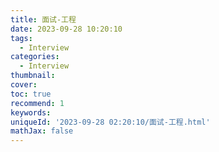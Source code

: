 ```yaml
---
title: 面试-工程
date: 2023-09-28 10:20:10
tags:
  - Interview
categories:
  - Interview
thumbnail: 
cover: 
toc: true
recommend: 1
keywords: 
uniqueId: '2023-09-28 02:20:10/面试-工程.html'
mathJax: false
---
```

